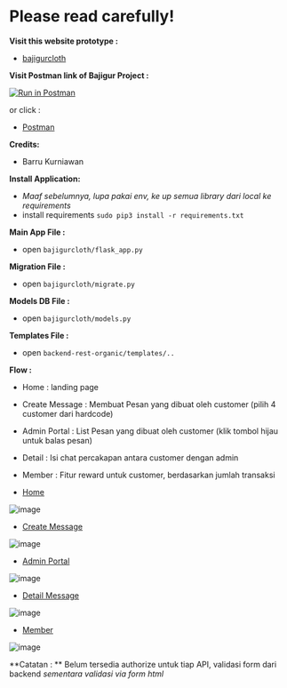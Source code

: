 # Please read carefully!

**Visit this website prototype  :**
* [bajigurcloth](http://bajigurcloth.pythonanywhere.com/)

**Visit Postman link of Bajigur Project :**

[![Run in Postman](https://run.pstmn.io/button.svg)](https://app.getpostman.com/run-collection/8725be96cd3d210245b6)

or click :

* [Postman](https://www.getpostman.com/collections/8725be96cd3d210245b6)

**Credits:**
* Barru Kurniawan

**Install Application:**
* *Maaf sebelumnya, lupa pakai env, ke up semua library dari local ke requirements*
* install requirements `sudo pip3 install -r requirements.txt`


**Main App File     :**
* open `bajigurcloth/flask_app.py`


**Migration File    :**
* open `bajigurcloth/migrate.py`


**Models DB File    :**
* open `bajigurcloth/models.py`


**Templates File    :**
* open `backend-rest-organic/templates/..`

**Flow              :**
* Home : landing page
* Create Message : Membuat Pesan yang dibuat oleh customer (pilih 4 customer dari hardcode)
* Admin Portal : List Pesan yang dibuat oleh customer (klik tombol hijau untuk balas pesan)
* Detail : Isi chat percakapan antara customer dengan admin
* Member : Fitur reward untuk customer, berdasarkan jumlah transaksi

* [Home](http://bajigurcloth.pythonanywhere.com/)

![image](https://drive.google.com/uc?export=view&id=1T62ZfO7a7ORo2tzx1Aj-YmM9ZmCLghf2)

* [Create Message](http://bajigurcloth.pythonanywhere.com/pesan)

![image](https://drive.google.com/uc?export=view&id=1cfpW-4fLRoLBxxojIp9i85v2w_Rvkzd1)

* [Admin Portal](http://bajigurcloth.pythonanywhere.com/admin-message)

![image](https://drive.google.com/uc?export=view&id=1864pHdueZUFG03Vo-CNbsOCij37MfIMV)

* [Detail Message](http://bajigurcloth.pythonanywhere.com/detail-message/1)

![image](https://drive.google.com/uc?export=view&id=1emOg1fGWrtSZMRBExsrA6NfiVuKPcJZy)

* [Member](http://bajigurcloth.pythonanywhere.com/member)

![image](https://drive.google.com/uc?export=view&id=13Xj6jz6R1ASydqxKcY5sJ-ymS84uIYl5)

**Catatan : **
Belum tersedia authorize untuk tiap API, validasi form dari backend *sementara validasi via form html*
